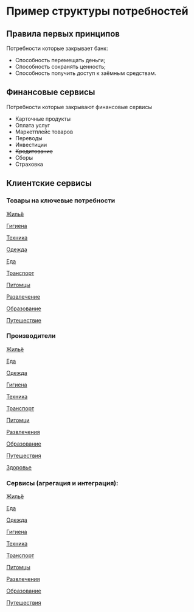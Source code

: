 # Пример структуры потребностей

## Правила первых принципов

Потребности которые закрывает банк:

- Способность перемещать деньги;
- Способность сохранять ценность;
- Способность получить доступ к заёмным средствам.

## Финансовые сервисы

Потребности которые закрывают финансовые сервисы

- Карточные продукты
- Оплата услуг
- Маркетплейс товаров
- Переводы
- Инвестиции
- ~~Кредитование~~
- Сборы
- Страховка

## Клиентские сервисы

### Товары на ключевые потребности

[Жильё](%D0%9F%D1%80%D0%B8%D0%BC%D0%B5%D1%80%20%D1%81%D1%82%D1%80%D1%83%D0%BA%D1%82%D1%83%D1%80%D1%8B%20%D0%BF%D0%BE%D1%82%D1%80%D0%B5%D0%B1%D0%BD%D0%BE%D1%81%D1%82%D0%B5%D0%B8%CC%86%202cd0e1d5965942b6aac933555ba52658/%D0%96%D0%B8%D0%BB%D1%8C%D0%B5%CC%88%20c0da646b040e431c98ec04d4de893fde.md)

[Гигиена](%D0%9F%D1%80%D0%B8%D0%BC%D0%B5%D1%80%20%D1%81%D1%82%D1%80%D1%83%D0%BA%D1%82%D1%83%D1%80%D1%8B%20%D0%BF%D0%BE%D1%82%D1%80%D0%B5%D0%B1%D0%BD%D0%BE%D1%81%D1%82%D0%B5%D0%B8%CC%86%202cd0e1d5965942b6aac933555ba52658/%D0%93%D0%B8%D0%B3%D0%B8%D0%B5%D0%BD%D0%B0%20ff36d43a984647e28504e8943626c069.md)

[Техника](%D0%9F%D1%80%D0%B8%D0%BC%D0%B5%D1%80%20%D1%81%D1%82%D1%80%D1%83%D0%BA%D1%82%D1%83%D1%80%D1%8B%20%D0%BF%D0%BE%D1%82%D1%80%D0%B5%D0%B1%D0%BD%D0%BE%D1%81%D1%82%D0%B5%D0%B8%CC%86%202cd0e1d5965942b6aac933555ba52658/%D0%A2%D0%B5%D1%85%D0%BD%D0%B8%D0%BA%D0%B0%2033f4572813af444fbd03f2461f5b4609.md)

[Одежда](%D0%9F%D1%80%D0%B8%D0%BC%D0%B5%D1%80%20%D1%81%D1%82%D1%80%D1%83%D0%BA%D1%82%D1%83%D1%80%D1%8B%20%D0%BF%D0%BE%D1%82%D1%80%D0%B5%D0%B1%D0%BD%D0%BE%D1%81%D1%82%D0%B5%D0%B8%CC%86%202cd0e1d5965942b6aac933555ba52658/%D0%9E%D0%B4%D0%B5%D0%B6%D0%B4%D0%B0%20df7e416ee8a748e49e5385bf5e51387f.md)

[Еда](%D0%9F%D1%80%D0%B8%D0%BC%D0%B5%D1%80%20%D1%81%D1%82%D1%80%D1%83%D0%BA%D1%82%D1%83%D1%80%D1%8B%20%D0%BF%D0%BE%D1%82%D1%80%D0%B5%D0%B1%D0%BD%D0%BE%D1%81%D1%82%D0%B5%D0%B8%CC%86%202cd0e1d5965942b6aac933555ba52658/%D0%95%D0%B4%D0%B0%208ac3e674c9ac4a2191d1766a436e019b.md)

[Транспорт](%D0%9F%D1%80%D0%B8%D0%BC%D0%B5%D1%80%20%D1%81%D1%82%D1%80%D1%83%D0%BA%D1%82%D1%83%D1%80%D1%8B%20%D0%BF%D0%BE%D1%82%D1%80%D0%B5%D0%B1%D0%BD%D0%BE%D1%81%D1%82%D0%B5%D0%B8%CC%86%202cd0e1d5965942b6aac933555ba52658/%D0%A2%D1%80%D0%B0%D0%BD%D1%81%D0%BF%D0%BE%D1%80%D1%82%204a089c6c09ba43038da3f4dbffb585ab.md)

[Питомцы](%D0%9F%D1%80%D0%B8%D0%BC%D0%B5%D1%80%20%D1%81%D1%82%D1%80%D1%83%D0%BA%D1%82%D1%83%D1%80%D1%8B%20%D0%BF%D0%BE%D1%82%D1%80%D0%B5%D0%B1%D0%BD%D0%BE%D1%81%D1%82%D0%B5%D0%B8%CC%86%202cd0e1d5965942b6aac933555ba52658/%D0%9F%D0%B8%D1%82%D0%BE%D0%BC%D1%86%D1%8B%20247743dd37564557867146b479ec933f.md)

[Развлечение](%D0%9F%D1%80%D0%B8%D0%BC%D0%B5%D1%80%20%D1%81%D1%82%D1%80%D1%83%D0%BA%D1%82%D1%83%D1%80%D1%8B%20%D0%BF%D0%BE%D1%82%D1%80%D0%B5%D0%B1%D0%BD%D0%BE%D1%81%D1%82%D0%B5%D0%B8%CC%86%202cd0e1d5965942b6aac933555ba52658/%D0%A0%D0%B0%D0%B7%D0%B2%D0%BB%D0%B5%D1%87%D0%B5%D0%BD%D0%B8%D0%B5%2088b48754823d41a69b004ce5021e2775.md)

[Образование](%D0%9F%D1%80%D0%B8%D0%BC%D0%B5%D1%80%20%D1%81%D1%82%D1%80%D1%83%D0%BA%D1%82%D1%83%D1%80%D1%8B%20%D0%BF%D0%BE%D1%82%D1%80%D0%B5%D0%B1%D0%BD%D0%BE%D1%81%D1%82%D0%B5%D0%B8%CC%86%202cd0e1d5965942b6aac933555ba52658/%D0%9E%D0%B1%D1%80%D0%B0%D0%B7%D0%BE%D0%B2%D0%B0%D0%BD%D0%B8%D0%B5%20f17ddcb382424ffdb52f4ae407aa09bd.md)

[Путешествие](%D0%9F%D1%80%D0%B8%D0%BC%D0%B5%D1%80%20%D1%81%D1%82%D1%80%D1%83%D0%BA%D1%82%D1%83%D1%80%D1%8B%20%D0%BF%D0%BE%D1%82%D1%80%D0%B5%D0%B1%D0%BD%D0%BE%D1%81%D1%82%D0%B5%D0%B8%CC%86%202cd0e1d5965942b6aac933555ba52658/%D0%9F%D1%83%D1%82%D0%B5%D1%88%D0%B5%D1%81%D1%82%D0%B2%D0%B8%D0%B5%20e1a46e5bf5134f97b210f72f10104b4e.md)

### **Производители**

[Жильё](%D0%9F%D1%80%D0%B8%D0%BC%D0%B5%D1%80%20%D1%81%D1%82%D1%80%D1%83%D0%BA%D1%82%D1%83%D1%80%D1%8B%20%D0%BF%D0%BE%D1%82%D1%80%D0%B5%D0%B1%D0%BD%D0%BE%D1%81%D1%82%D0%B5%D0%B8%CC%86%202cd0e1d5965942b6aac933555ba52658/%D0%96%D0%B8%D0%BB%D1%8C%D0%B5%CC%88%205750942cc5c64d609f0711c60e7ed950.md)

[Еда](%D0%9F%D1%80%D0%B8%D0%BC%D0%B5%D1%80%20%D1%81%D1%82%D1%80%D1%83%D0%BA%D1%82%D1%83%D1%80%D1%8B%20%D0%BF%D0%BE%D1%82%D1%80%D0%B5%D0%B1%D0%BD%D0%BE%D1%81%D1%82%D0%B5%D0%B8%CC%86%202cd0e1d5965942b6aac933555ba52658/%D0%95%D0%B4%D0%B0%20eab333e847cf4516a647cb929dd8ac08.md)

[Одежда](%D0%9F%D1%80%D0%B8%D0%BC%D0%B5%D1%80%20%D1%81%D1%82%D1%80%D1%83%D0%BA%D1%82%D1%83%D1%80%D1%8B%20%D0%BF%D0%BE%D1%82%D1%80%D0%B5%D0%B1%D0%BD%D0%BE%D1%81%D1%82%D0%B5%D0%B8%CC%86%202cd0e1d5965942b6aac933555ba52658/%D0%9E%D0%B4%D0%B5%D0%B6%D0%B4%D0%B0%20e289bcb7b4cb44ff8b594a4ad92669aa.md)

[Гигиена](%D0%9F%D1%80%D0%B8%D0%BC%D0%B5%D1%80%20%D1%81%D1%82%D1%80%D1%83%D0%BA%D1%82%D1%83%D1%80%D1%8B%20%D0%BF%D0%BE%D1%82%D1%80%D0%B5%D0%B1%D0%BD%D0%BE%D1%81%D1%82%D0%B5%D0%B8%CC%86%202cd0e1d5965942b6aac933555ba52658/%D0%93%D0%B8%D0%B3%D0%B8%D0%B5%D0%BD%D0%B0%20a3f1ae12fff44cb3ac33073ec9010fa8.md)

[Техника](%D0%9F%D1%80%D0%B8%D0%BC%D0%B5%D1%80%20%D1%81%D1%82%D1%80%D1%83%D0%BA%D1%82%D1%83%D1%80%D1%8B%20%D0%BF%D0%BE%D1%82%D1%80%D0%B5%D0%B1%D0%BD%D0%BE%D1%81%D1%82%D0%B5%D0%B8%CC%86%202cd0e1d5965942b6aac933555ba52658/%D0%A2%D0%B5%D1%85%D0%BD%D0%B8%D0%BA%D0%B0%203c366ab6bb9049d39e8afbbce4029eb2.md)

[Транспорт](%D0%9F%D1%80%D0%B8%D0%BC%D0%B5%D1%80%20%D1%81%D1%82%D1%80%D1%83%D0%BA%D1%82%D1%83%D1%80%D1%8B%20%D0%BF%D0%BE%D1%82%D1%80%D0%B5%D0%B1%D0%BD%D0%BE%D1%81%D1%82%D0%B5%D0%B8%CC%86%202cd0e1d5965942b6aac933555ba52658/%D0%A2%D1%80%D0%B0%D0%BD%D1%81%D0%BF%D0%BE%D1%80%D1%82%2087ad33e4197c4739a71290950922a1e2.md)

[Питомци](%D0%9F%D1%80%D0%B8%D0%BC%D0%B5%D1%80%20%D1%81%D1%82%D1%80%D1%83%D0%BA%D1%82%D1%83%D1%80%D1%8B%20%D0%BF%D0%BE%D1%82%D1%80%D0%B5%D0%B1%D0%BD%D0%BE%D1%81%D1%82%D0%B5%D0%B8%CC%86%202cd0e1d5965942b6aac933555ba52658/%D0%9F%D0%B8%D1%82%D0%BE%D0%BC%D1%86%D0%B8%2064bf9663b50045d9a61f192d294395c6.md)

[Развлечения](%D0%9F%D1%80%D0%B8%D0%BC%D0%B5%D1%80%20%D1%81%D1%82%D1%80%D1%83%D0%BA%D1%82%D1%83%D1%80%D1%8B%20%D0%BF%D0%BE%D1%82%D1%80%D0%B5%D0%B1%D0%BD%D0%BE%D1%81%D1%82%D0%B5%D0%B8%CC%86%202cd0e1d5965942b6aac933555ba52658/%D0%A0%D0%B0%D0%B7%D0%B2%D0%BB%D0%B5%D1%87%D0%B5%D0%BD%D0%B8%D1%8F%201cf0629b4a8f4aeda986812f2b5d7558.md)

[Образование](%D0%9F%D1%80%D0%B8%D0%BC%D0%B5%D1%80%20%D1%81%D1%82%D1%80%D1%83%D0%BA%D1%82%D1%83%D1%80%D1%8B%20%D0%BF%D0%BE%D1%82%D1%80%D0%B5%D0%B1%D0%BD%D0%BE%D1%81%D1%82%D0%B5%D0%B8%CC%86%202cd0e1d5965942b6aac933555ba52658/%D0%9E%D0%B1%D1%80%D0%B0%D0%B7%D0%BE%D0%B2%D0%B0%D0%BD%D0%B8%D0%B5%20c4eec6fdc06d4362a1f164d7e032948c.md)

[Путешествия](%D0%9F%D1%80%D0%B8%D0%BC%D0%B5%D1%80%20%D1%81%D1%82%D1%80%D1%83%D0%BA%D1%82%D1%83%D1%80%D1%8B%20%D0%BF%D0%BE%D1%82%D1%80%D0%B5%D0%B1%D0%BD%D0%BE%D1%81%D1%82%D0%B5%D0%B8%CC%86%202cd0e1d5965942b6aac933555ba52658/%D0%9F%D1%83%D1%82%D0%B5%D1%88%D0%B5%D1%81%D1%82%D0%B2%D0%B8%D1%8F%204119a072d7334fb7a0b7d911e0ba3d49.md)

[Здоровье](%D0%9F%D1%80%D0%B8%D0%BC%D0%B5%D1%80%20%D1%81%D1%82%D1%80%D1%83%D0%BA%D1%82%D1%83%D1%80%D1%8B%20%D0%BF%D0%BE%D1%82%D1%80%D0%B5%D0%B1%D0%BD%D0%BE%D1%81%D1%82%D0%B5%D0%B8%CC%86%202cd0e1d5965942b6aac933555ba52658/%D0%97%D0%B4%D0%BE%D1%80%D0%BE%D0%B2%D1%8C%D0%B5%2012452a9ecd774e88b2b358bd73b6e3c3.md)

### Сервисы (агрегация и интеграция):

[Жильё](%D0%9F%D1%80%D0%B8%D0%BC%D0%B5%D1%80%20%D1%81%D1%82%D1%80%D1%83%D0%BA%D1%82%D1%83%D1%80%D1%8B%20%D0%BF%D0%BE%D1%82%D1%80%D0%B5%D0%B1%D0%BD%D0%BE%D1%81%D1%82%D0%B5%D0%B8%CC%86%202cd0e1d5965942b6aac933555ba52658/%D0%96%D0%B8%D0%BB%D1%8C%D0%B5%CC%88%202b2641b1e9a04f16ac83147fe87dbaad.md)

[Еда](%D0%9F%D1%80%D0%B8%D0%BC%D0%B5%D1%80%20%D1%81%D1%82%D1%80%D1%83%D0%BA%D1%82%D1%83%D1%80%D1%8B%20%D0%BF%D0%BE%D1%82%D1%80%D0%B5%D0%B1%D0%BD%D0%BE%D1%81%D1%82%D0%B5%D0%B8%CC%86%202cd0e1d5965942b6aac933555ba52658/%D0%95%D0%B4%D0%B0%20e3ef6cf88ee64279b85eaa3766ac898a.md)

[Одежда](%D0%9F%D1%80%D0%B8%D0%BC%D0%B5%D1%80%20%D1%81%D1%82%D1%80%D1%83%D0%BA%D1%82%D1%83%D1%80%D1%8B%20%D0%BF%D0%BE%D1%82%D1%80%D0%B5%D0%B1%D0%BD%D0%BE%D1%81%D1%82%D0%B5%D0%B8%CC%86%202cd0e1d5965942b6aac933555ba52658/%D0%9E%D0%B4%D0%B5%D0%B6%D0%B4%D0%B0%204fb53dd77e2f4f15b10d6a762c426418.md)

[Гигиена](%D0%9F%D1%80%D0%B8%D0%BC%D0%B5%D1%80%20%D1%81%D1%82%D1%80%D1%83%D0%BA%D1%82%D1%83%D1%80%D1%8B%20%D0%BF%D0%BE%D1%82%D1%80%D0%B5%D0%B1%D0%BD%D0%BE%D1%81%D1%82%D0%B5%D0%B8%CC%86%202cd0e1d5965942b6aac933555ba52658/%D0%93%D0%B8%D0%B3%D0%B8%D0%B5%D0%BD%D0%B0%20e059204a096d4dcab5481901a40edb98.md)

[Техника](%D0%9F%D1%80%D0%B8%D0%BC%D0%B5%D1%80%20%D1%81%D1%82%D1%80%D1%83%D0%BA%D1%82%D1%83%D1%80%D1%8B%20%D0%BF%D0%BE%D1%82%D1%80%D0%B5%D0%B1%D0%BD%D0%BE%D1%81%D1%82%D0%B5%D0%B8%CC%86%202cd0e1d5965942b6aac933555ba52658/%D0%A2%D0%B5%D1%85%D0%BD%D0%B8%D0%BA%D0%B0%203bd3f36ba3f040938caebb28da8d83d7.md)

[Транспорт](%D0%9F%D1%80%D0%B8%D0%BC%D0%B5%D1%80%20%D1%81%D1%82%D1%80%D1%83%D0%BA%D1%82%D1%83%D1%80%D1%8B%20%D0%BF%D0%BE%D1%82%D1%80%D0%B5%D0%B1%D0%BD%D0%BE%D1%81%D1%82%D0%B5%D0%B8%CC%86%202cd0e1d5965942b6aac933555ba52658/%D0%A2%D1%80%D0%B0%D0%BD%D1%81%D0%BF%D0%BE%D1%80%D1%82%204fc8a1dacf2b4c85b207b20dfc7258aa.md)

[Питомцы](%D0%9F%D1%80%D0%B8%D0%BC%D0%B5%D1%80%20%D1%81%D1%82%D1%80%D1%83%D0%BA%D1%82%D1%83%D1%80%D1%8B%20%D0%BF%D0%BE%D1%82%D1%80%D0%B5%D0%B1%D0%BD%D0%BE%D1%81%D1%82%D0%B5%D0%B8%CC%86%202cd0e1d5965942b6aac933555ba52658/%D0%9F%D0%B8%D1%82%D0%BE%D0%BC%D1%86%D1%8B%2090da0ff73cc54928af1bc9501634800a.md)

[Развлечения](%D0%9F%D1%80%D0%B8%D0%BC%D0%B5%D1%80%20%D1%81%D1%82%D1%80%D1%83%D0%BA%D1%82%D1%83%D1%80%D1%8B%20%D0%BF%D0%BE%D1%82%D1%80%D0%B5%D0%B1%D0%BD%D0%BE%D1%81%D1%82%D0%B5%D0%B8%CC%86%202cd0e1d5965942b6aac933555ba52658/%D0%A0%D0%B0%D0%B7%D0%B2%D0%BB%D0%B5%D1%87%D0%B5%D0%BD%D0%B8%D1%8F%2026570ce7493348c6a3eb877f2acc228b.md)

[Образование](%D0%9F%D1%80%D0%B8%D0%BC%D0%B5%D1%80%20%D1%81%D1%82%D1%80%D1%83%D0%BA%D1%82%D1%83%D1%80%D1%8B%20%D0%BF%D0%BE%D1%82%D1%80%D0%B5%D0%B1%D0%BD%D0%BE%D1%81%D1%82%D0%B5%D0%B8%CC%86%202cd0e1d5965942b6aac933555ba52658/%D0%9E%D0%B1%D1%80%D0%B0%D0%B7%D0%BE%D0%B2%D0%B0%D0%BD%D0%B8%D0%B5%206e1d4f8b246f4c9a9d2ae4cf68f3a15d.md)

[Путешествия](%D0%9F%D1%80%D0%B8%D0%BC%D0%B5%D1%80%20%D1%81%D1%82%D1%80%D1%83%D0%BA%D1%82%D1%83%D1%80%D1%8B%20%D0%BF%D0%BE%D1%82%D1%80%D0%B5%D0%B1%D0%BD%D0%BE%D1%81%D1%82%D0%B5%D0%B8%CC%86%202cd0e1d5965942b6aac933555ba52658/%D0%9F%D1%83%D1%82%D0%B5%D1%88%D0%B5%D1%81%D1%82%D0%B2%D0%B8%D1%8F%20a509aa47179f4a98af514121851ba8fb.md)